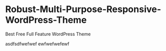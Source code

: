 Robust-Multi-Purpose-Responsive-WordPress-Theme
===============================================

Best Free Full Feature WordPress Theme

asdfsdfwefwef
ewfwefwefewf
